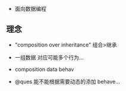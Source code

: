 - 面向数据编程

## 理念

- "composition over inheritance" 组合>继承

- 一组数据 对应可能多个行为...

- composition data behav

* @ques 能不能根据需要动态的添加 behave...
